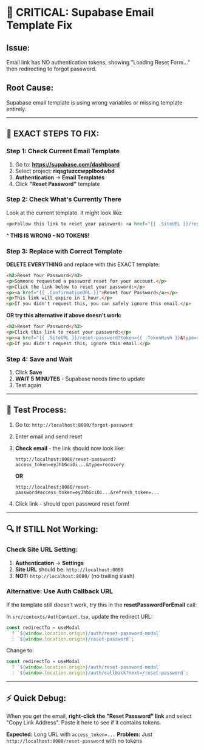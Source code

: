 # 🚨 CRITICAL: Supabase Email Template Fix

## **Issue:** 
Email link has NO authentication tokens, showing "Loading Reset Form..." then redirecting to forgot password.

## **Root Cause:**
Supabase email template is using wrong variables or missing template entirely.

---

## **🔧 EXACT STEPS TO FIX:**

### **Step 1: Check Current Email Template**
1. Go to: **https://supabase.com/dashboard**
2. Select project: **riqsgtuzccwpplbodwbd**
3. **Authentication** → **Email Templates**
4. Click **"Reset Password"** template

### **Step 2: Check What's Currently There**
Look at the current template. It might look like:
```html
<p>Follow this link to reset your password: <a href="{{ .SiteURL }}/reset-password">Reset Password</a></p>
```
**^ THIS IS WRONG - NO TOKENS!**

### **Step 3: Replace with Correct Template**
**DELETE EVERYTHING** and replace with this EXACT template:

```html
<h2>Reset Your Password</h2>
<p>Someone requested a password reset for your account.</p>
<p>Click the link below to reset your password:</p>
<p><a href="{{ .ConfirmationURL }}">Reset Your Password</a></p>
<p>This link will expire in 1 hour.</p>
<p>If you didn't request this, you can safely ignore this email.</p>
```

**OR try this alternative if above doesn't work:**

```html
<h2>Reset Your Password</h2>
<p>Click this link to reset your password:</p>
<p><a href="{{ .SiteURL }}/reset-password?token={{ .TokenHash }}&type=recovery">Reset Password</a></p>
<p>If you didn't request this, ignore this email.</p>
```

### **Step 4: Save and Wait**
1. Click **Save**
2. **WAIT 5 MINUTES** - Supabase needs time to update
3. Test again

---

## **🧪 Test Process:**

1. Go to: `http://localhost:8080/forgot-password`
2. Enter email and send reset
3. **Check email** - the link should now look like:
   ```
   http://localhost:8080/reset-password?access_token=eyJhbGciOi...&type=recovery
   ```
   **OR**
   ```
   http://localhost:8080/reset-password#access_token=eyJhbGciOi...&refresh_token=...
   ```

4. Click link - should open password reset form!

---

## **🔍 If STILL Not Working:**

### **Check Site URL Setting:**
1. **Authentication** → **Settings** 
2. **Site URL** should be: `http://localhost:8080` 
3. **NOT:** `http://localhost:8080/` (no trailing slash)

### **Alternative: Use Auth Callback URL**
If the template still doesn't work, try this in the **resetPasswordForEmail** call:

In `src/contexts/AuthContext.tsx`, update the redirect URL:
```typescript
const redirectTo = useModal
  ? `${window.location.origin}/auth/reset-password-modal`
  : `${window.location.origin}/reset-password`;
```

Change to:
```typescript
const redirectTo = useModal
  ? `${window.location.origin}/auth/reset-password-modal`
  : `${window.location.origin}/auth/callback?next=/reset-password`;
```

---

## **⚡ Quick Debug:**
When you get the email, **right-click the "Reset Password" link** and select "Copy Link Address". Paste it here to see if it contains tokens.

**Expected:** Long URL with `access_token=...` 
**Problem:** Just `http://localhost:8080/reset-password` with no tokens

